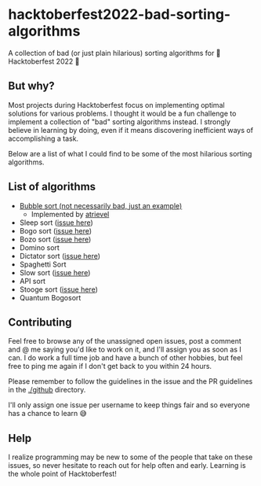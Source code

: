 # hacktoberfest2022-bad-sorting-algorithms
A collection of bad (or just plain hilarious) sorting algorithms for 🎃 Hacktoberfest 2022 🎃

## But why?
Most projects during Hacktoberfest focus on implementing optimal solutions for various problems. I thought it would be a fun challenge to implement a collection of "bad" sorting algorithms instead. I strongly believe in learning by doing, even if it means discovering inefficient ways of accomplishing a task.

Below are a list of what I could find to be some of the most hilarious sorting algorithms.

## List of algorithms
* [Bubble sort (not necessarily bad, just an example)](https://github.com/atrievel/hacktoberfest2022-bad-sorting-algorithms/blob/main/src/algorithms/bubble-sort.ts)
  * Implemented by [atrievel](https://github.com/atrievel)
* Sleep sort ([issue here](https://github.com/atrievel/hacktoberfest2022-bad-sorting-algorithms/issues/16))
* Bogo sort ([issue here](https://github.com/atrievel/hacktoberfest2022-bad-sorting-algorithms/issues/17))
* Bozo sort ([issue here](https://github.com/atrievel/hacktoberfest2022-bad-sorting-algorithms/issues/18))
* Domino sort 
* Dictator sort ([issue here](https://github.com/atrievel/hacktoberfest2022-bad-sorting-algorithms/issues/19))
* Spaghetti Sort
* Slow sort ([issue here](https://github.com/atrievel/hacktoberfest2022-bad-sorting-algorithms/issues/20))
* API sort
* Stooge sort ([issue here](https://github.com/atrievel/hacktoberfest2022-bad-sorting-algorithms/issues/21))
* Quantum Bogosort

## Contributing
Feel free to browse any of the unassigned open issues, post a comment and @ me saying you'd like to work on it, and I'll assign you as soon as I can.
I do work a full time job and have a bunch of other hobbies, but feel free to ping me again if I don't get back to you within 24 hours.

Please remember to follow the guidelines in the issue and the PR guidelines in the [./github](https://github.com/atrievel/hacktoberfest2022-bad-sorting-algorithms/tree/main/.github) directory.

I'll only assign one issue per username to keep things fair and so everyone has a chance to learn 😅

## Help
I realize programming may be new to some of the people that take on these issues, so never hesitate to reach out for help often and early. Learning is the whole point of Hacktoberfest!

